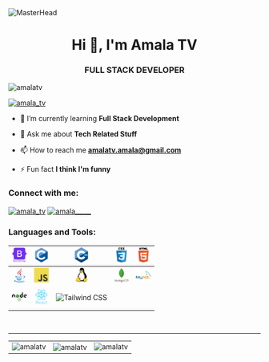 <img src="https://media1.tenor.com/m/1mwdqr51emcAAAAC/test-typing.gif" style="width: 1000px; height:200px; object-fit:cover"  alt="MasterHead">

<h1 align="center">Hi 👋, I'm Amala TV</h1>
<h3 align="center">FULL STACK DEVELOPER</h3>

<p align="left"> <img src="https://komarev.com/ghpvc/?username=amalatv&label=Profile%20views&color=0e75b6&style=flat" alt="amalatv" /> </p>

<p align="left"> <a href="https://twitter.com/amala_tv" target="blank"><img src="https://img.shields.io/twitter/follow/amala_tv?logo=twitter&style=for-the-badge" alt="amala_tv" /></a> </p>

- 🌱 I’m currently learning **Full Stack Development**

- 💬 Ask me about **Tech Related Stuff**

- 📫 How to reach me **amalatv.amala@gmail.com**

- ⚡ Fun fact **I think I'm funny**

<h3 align="left">Connect with me:</h3>
<p align="left">
<a href="https://twitter.com/amala_tv" target="blank"><img align="center" src="https://raw.githubusercontent.com/rahuldkjain/github-profile-readme-generator/master/src/images/icons/Social/twitter.svg" alt="amala_tv" height="30" width="40" /></a>
<a href="https://instagram.com/amala_______" target="blank"><img align="center" src="https://raw.githubusercontent.com/rahuldkjain/github-profile-readme-generator/master/src/images/icons/Social/instagram.svg" alt="amala_____" height="30" width="40" /></a>
</p>

### Languages and Tools:

| <img src="https://raw.githubusercontent.com/devicons/devicon/master/icons/bootstrap/bootstrap-plain-wordmark.svg" alt="Bootstrap" width="30" height="30"/> | <img src="https://raw.githubusercontent.com/devicons/devicon/master/icons/c/c-original.svg" alt="C" width="30" height="30"/> | <img src="https://raw.githubusercontent.com/devicons/devicon/master/icons/cplusplus/cplusplus-original.svg" alt="C++" width="30" height="30"/> | <img src="https://raw.githubusercontent.com/devicons/devicon/master/icons/css3/css3-original-wordmark.svg" alt="CSS" width="30" height="30"/> | <img src="https://raw.githubusercontent.com/devicons/devicon/master/icons/html5/html5-original-wordmark.svg" alt="HTML5" width="30" height="30"/> |
|:--------------------------------:|:--------------------------------:|:--------------------------------:|:--------------------------------:|:--------------------------------:|
| <img src="https://raw.githubusercontent.com/devicons/devicon/master/icons/java/java-original.svg" alt="Java" width="30" height="30"/> | <img src="https://raw.githubusercontent.com/devicons/devicon/master/icons/javascript/javascript-original.svg" alt="JavaScript" width="30" height="30"/> | <img src="https://raw.githubusercontent.com/devicons/devicon/master/icons/linux/linux-original.svg" alt="Linux" width="30" height="30"/> | <img src="https://raw.githubusercontent.com/devicons/devicon/master/icons/mongodb/mongodb-original-wordmark.svg" alt="MongoDB" width="30" height="30"/> | <img src="https://raw.githubusercontent.com/devicons/devicon/master/icons/mysql/mysql-original-wordmark.svg" alt="MySQL" width="30" height="30"/> |
||
| <img src="https://raw.githubusercontent.com/devicons/devicon/master/icons/nodejs/nodejs-original-wordmark.svg" alt="Node.js" width="30" height="30"/> | <img src="https://raw.githubusercontent.com/devicons/devicon/master/icons/react/react-original-wordmark.svg" alt="React" width="30" height="30"/> | <img src="https://www.vectorlogo.zone/logos/tailwindcss/tailwindcss-icon.svg" alt="Tailwind CSS" width="30" height="30"/> | | |
||


<p>&nbsp;</p>

<hr>

<table>
  <tr>
    <td>
      <img align="right" src="https://github-readme-stats.vercel.app/api/top-langs?username=amalatv&show_icons=true&locale=en&layout=compact&theme=tokyonight" alt="amalatv" />
    </td>
    <td>
      <img align="center" src="https://github-readme-stats.vercel.app/api?username=amalatv&show_icons=true&locale=en&theme=tokyonight" alt="amalatv" />
    </td>
    <td>
      <img align="right" src="https://github-readme-streak-stats.herokuapp.com/?user=amalatv&theme=tokyonight" alt="amalatv" />
    </td>
  </tr>
